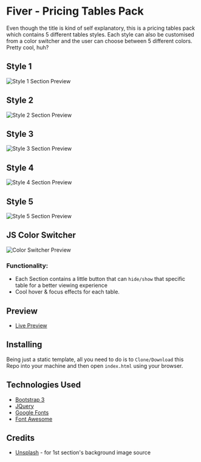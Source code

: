 # Fiver - Pricing Tables Pack
Even though the title is kind of self explanatory, this is a pricing tables pack which contains 5 different tables styles. Each style can also be customised from a color switcher and the user can choose between 5 different colors. Pretty cool, huh?

## Style 1
![Style 1 Section Preview](../img/proj_previews/proj1/1.jpg)

## Style 2
![Style 2 Section Preview](../img/proj_previews/proj1/2.jpg)

## Style 3
![Style 3 Section Preview](../img/proj_previews/proj1/3.jpg)

## Style 4
![Style 4 Section Preview](../img/proj_previews/proj1/4.jpg)

## Style 5
![Style 5 Section Preview](../img/proj_previews/proj1/5.jpg)

## JS Color Switcher
![Color Switcher Preview](../img/proj_previews/proj1/6.jpg)

### Functionality:
* Each Section contains a little button that can `hide/show` that specific table for a better viewing experience
* Cool hover & focus effects for each table.

## Preview
* [Live Preview](https://vladb.uk/Fiver-PricingTables/)

## Installing
Being just a static template, all you need to do is to `Clone/Download` this Repo into your machine and then open `index.html` using your browser.

## Technologies Used
* [Bootstrap 3](https://getbootstrap.com/docs/3.3/)
* [JQuery](https://jquery.com/)
* [Google Fonts](https://fonts.google.com/)
* [Font Awesome](https://fontawesome.com/)

## Credits
* [Unsplash](https://unsplash.com/) - for 1st section's background image source
